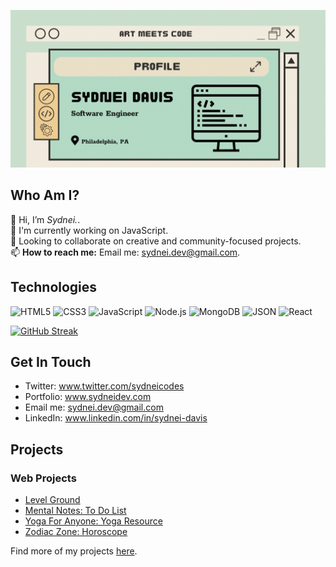 <img src='sydneiBanner.png' alt="banner"></img>

## Who Am I?
👋 Hi, I’m <em>Sydnei.</em>.   
:seedling: I'm currently working on JavaScript.    
:handshake: Looking to collaborate on creative and community-focused projects.  
📫 <strong>How to reach me:</strong> Email me: sydnei.dev@gmail.com. 

## Technologies
![HTML5](https://img.shields.io/badge/HTML5-E34F26?style=for-the-badge&logo=HTML5&logoColor=white)
![CSS3](https://img.shields.io/badge/CSS3-1572B6?style=for-the-badge&logo=CSS3&logoColor=white)
![JavaScript](https://img.shields.io/badge/JavaScript-F7DF1E?style=for-the-badge&logo=JavaScript&logoColor=white)
![Node.js](https://img.shields.io/badge/Node.js-339933?style=for-the-badge&logo=Node.js&logoColor=white)
![MongoDB](https://img.shields.io/badge/MongoDB-47A248?style=for-the-badge&logo=MongoDB&logoColor=white)
![JSON](https://img.shields.io/badge/JSON-000000?style=for-the-badge&logo=JSON&logoColor=white)
![React](https://img.shields.io/badge/react-%2320232a.svg?style=for-the-badge&logo=react&logoColor=%2361DAFB)
 

[![GitHub Streak](https://streak-stats.demolab.com/?user=sydneicodes&theme=solarized-light	)](https://git.io/streak-stats) 

## Get In Touch
- Twitter: www.twitter.com/sydneicodes
- Portfolio: www.sydneidev.com
- Email me: sydnei.dev@gmail.com
- LinkedIn: www.linkedin.com/in/sydnei-davis
## Projects
### Web Projects
- [Level Ground](https://level-ground-gym.netlify.app/)
- [Mental Notes: To Do List](https://mental-notes.netlify.app/)
- [Yoga For Anyone: Yoga Resource](https://yogaforanyone.netlify.app/)
- [Zodiac Zone: Horoscope](https://zodiaczone.netlify.app/)

Find more of my projects [here](https://www.sydneidev.com).
